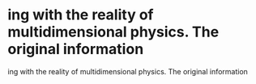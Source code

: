 # ing with the reality of multidimensional physics. The original information

ing with the reality of multidimensional physics. The original information